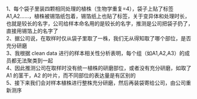 1、每个袋子里装四颗相同处理的植株（生物学重复=4），袋子上贴了标签 A1,A2……，植株被锡箔纸包着，锡箔纸上也贴了标签，关于变异体和处理时长，也就是较长的名字，公司给样本命名用的是较长的名字，推测是公司把袋子扔了，直接用锡箔上的名字了   
2、据公司说，在取样时仅从袋子里取了一株，我们无从得知取了哪个部位，是否充分研磨   
3、我根据 clean data 进行的样本相关性分析表明，每个组（如A1,A2,A3）的成员都无法聚类到一起  
4、因此推测公司在取样时没有统一植株的研磨部位，或者没有充分研磨，如取了 A1 的茎干，A2 的叶片，而不同部位的表达量是有区别的  
5、接下来我们会对样本植株进行整株充分研磨，然后再装袋寄给公司，由公司重新测序  

